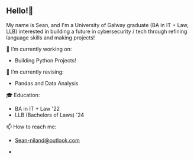 ## Hello!👋

My name is Sean, and I'm a University of Galway graduate (BA in IT + Law, LLB) interested in building a future in cybersecurity / tech through refining language skills and making projects!

🔭 I’m currently working on:
-   Building Python Projects!
   
🌱 I’m currently revising:
-   Pandas and Data Analysis

🎓 Education:
-   BA in IT + Law '22
-   LLB (Bachelors of Laws) '24

📫 How to reach me:
-   Sean-niland@outlook.com

- 
<!--
**Sean-PN/Sean-PN** is a ✨ _special_ ✨ repository because its `README.md` (this file) appears on your GitHub profile.

Here are some ideas to get you started:

- 🔭 I’m currently working on ...
- 🌱 I’m currently learning ...
- 👯 I’m looking to collaborate on ...
- 🤔 I’m looking for help with ...
- 💬 Ask me about ...
- 📫 How to reach me: ...
- 😄 Pronouns: ...
- ⚡ Fun fact: ...
-->
